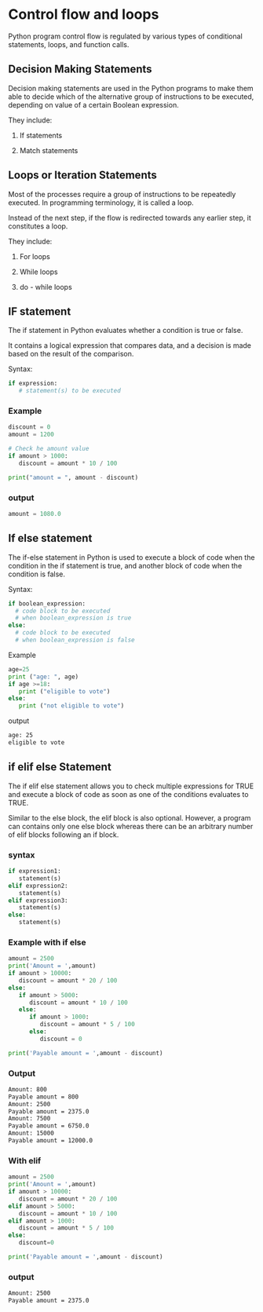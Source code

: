 # Control flow and loops

Python program control flow is regulated by various types of conditional statements, loops, and function calls.

## Decision Making Statements
Decision making statements are used in the Python programs to make them able to decide which of the alternative group of instructions to be executed, depending on value of a certain Boolean expression.

They include: 

1. If statements

2. Match statements

## Loops or Iteration Statements

Most of the processes require a group of instructions to be repeatedly executed. In programming terminology, it is called a loop.

Instead of the next step, if the flow is redirected towards any earlier step, it constitutes a loop.

They include:

1. For loops

2. While loops

3. do - while loops


## IF statement

The if statement in Python evaluates whether a condition is true or false.

It contains a logical expression that compares data, and a decision is made based on the result of the comparison.

Syntax:

```python
if expression:
   # statement(s) to be executed
```

### Example

```python
discount = 0
amount = 1200

# Check he amount value
if amount > 1000:
   discount = amount * 10 / 100

print("amount = ", amount - discount)
```

### output

```python
amount = 1080.0
```

## If else statement

The if-else statement in Python is used to execute a block of code when the condition in the if statement is true, and another block of code when the condition is false.

Syntax:

```python
if boolean_expression:
  # code block to be executed
  # when boolean_expression is true
else:
  # code block to be executed
  # when boolean_expression is false
```

Example

```python
age=25
print ("age: ", age)
if age >=18:
   print ("eligible to vote")
else:
   print ("not eligible to vote")
```

output

```bash
age: 25
eligible to vote
```

## if elif else Statement

The if elif else statement allows you to check multiple expressions for TRUE and execute a block of code as soon as one of the conditions evaluates to TRUE.

Similar to the else block, the elif block is also optional. However, a program can contains only one else block whereas there can be an arbitrary number of elif blocks following an if block.

### syntax

```python
if expression1:
   statement(s)
elif expression2:
   statement(s)
elif expression3:
   statement(s)
else:
   statement(s)
```

### Example with if else

```python
amount = 2500
print('Amount = ',amount)
if amount > 10000:
   discount = amount * 20 / 100
else:
   if amount > 5000:
      discount = amount * 10 / 100
   else:
      if amount > 1000:
         discount = amount * 5 / 100
      else:
         discount = 0

print('Payable amount = ',amount - discount)
```

### Output

```bash
Amount: 800
Payable amount = 800
Amount: 2500
Payable amount = 2375.0
Amount: 7500
Payable amount = 6750.0
Amount: 15000
Payable amount = 12000.0
```

### With elif

```python
amount = 2500
print('Amount = ',amount)
if amount > 10000:
   discount = amount * 20 / 100
elif amount > 5000:
   discount = amount * 10 / 100
elif amount > 1000:
   discount = amount * 5 / 100
else:
   discount=0

print('Payable amount = ',amount - discount)
```

### output

```bash
Amount: 2500
Payable amount = 2375.0
```


